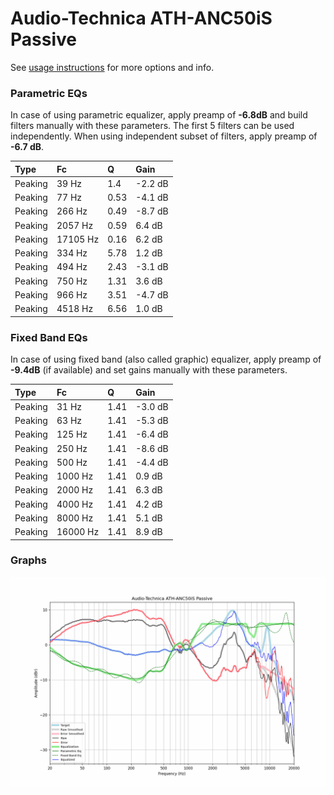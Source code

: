# Audio-Technica ATH-ANC50iS Passive
See [usage instructions](https://github.com/jaakkopasanen/AutoEq#usage) for more options and info.

### Parametric EQs
In case of using parametric equalizer, apply preamp of **-6.8dB** and build filters manually
with these parameters. The first 5 filters can be used independently.
When using independent subset of filters, apply preamp of **-6.7 dB**.

| Type    | Fc       |    Q | Gain    |
|:--------|:---------|:-----|:--------|
| Peaking | 39 Hz    | 1.4  | -2.2 dB |
| Peaking | 77 Hz    | 0.53 | -4.1 dB |
| Peaking | 266 Hz   | 0.49 | -8.7 dB |
| Peaking | 2057 Hz  | 0.59 | 6.4 dB  |
| Peaking | 17105 Hz | 0.16 | 6.2 dB  |
| Peaking | 334 Hz   | 5.78 | 1.2 dB  |
| Peaking | 494 Hz   | 2.43 | -3.1 dB |
| Peaking | 750 Hz   | 1.31 | 3.6 dB  |
| Peaking | 966 Hz   | 3.51 | -4.7 dB |
| Peaking | 4518 Hz  | 6.56 | 1.0 dB  |

### Fixed Band EQs
In case of using fixed band (also called graphic) equalizer, apply preamp of **-9.4dB**
(if available) and set gains manually with these parameters.

| Type    | Fc       |    Q | Gain    |
|:--------|:---------|:-----|:--------|
| Peaking | 31 Hz    | 1.41 | -3.0 dB |
| Peaking | 63 Hz    | 1.41 | -5.3 dB |
| Peaking | 125 Hz   | 1.41 | -6.4 dB |
| Peaking | 250 Hz   | 1.41 | -8.6 dB |
| Peaking | 500 Hz   | 1.41 | -4.4 dB |
| Peaking | 1000 Hz  | 1.41 | 0.9 dB  |
| Peaking | 2000 Hz  | 1.41 | 6.3 dB  |
| Peaking | 4000 Hz  | 1.41 | 4.2 dB  |
| Peaking | 8000 Hz  | 1.41 | 5.1 dB  |
| Peaking | 16000 Hz | 1.41 | 8.9 dB  |

### Graphs
![](./Audio-Technica%20ATH-ANC50iS%20Passive.png)